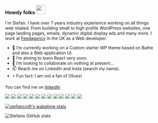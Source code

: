 ### Howdy folks <img src="https://raw.githubusercontent.com/MartinHeinz/MartinHeinz/master/wave.gif" width="30px">


<!--
**stefancroft/stefancroft** is a ✨ _special_ ✨ repository because its `README.md` (this file) appears on your GitHub profile.

Here are some ideas to get you started:

- 🔭 I’m currently working on ...
- 🌱 I’m currently learning ...
- 👯 I’m looking to collaborate on ...
- 🤔 I’m looking for help with ...
- 💬 Ask me about ...
- 📫 How to reach me: ...
- 😄 Pronouns: ...
- ⚡ Fun fact: ...
-->

I'm Stefan. I have over 7 years industry experience working on all things web related. From building small to high profile WordPress websites, one page landing pages, emails, dynamic digital display ads and many more. I work at <a href="https://www.feedagency.xyz" >Feedagency</a> in the UK as a Web developer.

- 🔭 I’m currently working on a Custom starter WP theme based on Bathe and also a Web application UI.
- 🌱 I’m aiming to learn React very soon.
- 👯 I’m looking to collaborate on nothing at present...
- 📫 Reach me on LinkedIn and Insta (search my name).
- ⚡ Fun fact: I am not a fan of Olives!

You can find me on <a href="https://www.linkedin.com/in/stefancroft/">linkedIn</a>

![](https://img.shields.io/badge/OS-MAC-informational?style=flat&logo=<mac>&logoColor=white&color=2bbc8a)
![](https://img.shields.io/badge/Editor-VSCode-informational?style=flat&logo=<LOGO_NAME>&logoColor=white&color=2bbc8a)
![](https://img.shields.io/badge/Code-JavaScript-informational?style=flat&logo=<LOGO_NAME>&logoColor=white&color=2bbc8a)
![](https://img.shields.io/badge/Code-JQuery-informational?style=flat&logo=<LOGO_NAME>&logoColor=white&color=2bbc8a)
![](https://img.shields.io/badge/Code-SASS-informational?style=flat&logo=<LOGO_NAME>&logoColor=white&color=2bbc8a)
![](https://img.shields.io/badge/Code-HTML-informational?style=flat&logo=<LOGO_NAME>&logoColor=white&color=2bbc8a)
![](https://img.shields.io/badge/Shell-Fish-informational?style=flat&logo=<LOGO_NAME>&logoColor=white&color=2bbc8a)
![](https://img.shields.io/badge/Tools-NPM-informational?style=flat&logo=<LOGO_NAME>&logoColor=white&color=2bbc8a)
![](https://img.shields.io/badge/Tools-Grunt-informational?style=flat&logo=<LOGO_NAME>&logoColor=white&color=2bbc8a)
![](https://img.shields.io/badge/Frameworks-Materialize-informational?style=flat&logo=<LOGO_NAME>&logoColor=white&color=2bbc8a)
![](https://img.shields.io/badge/Frameworks-Bootstrap-informational?style=flat&logo=<LOGO_NAME>&logoColor=white&color=2bbc8a)
![](https://img.shields.io/badge/Frameworks-GSAP-informational?style=flat&logo=<LOGO_NAME>&logoColor=white&color=2bbc8a)
![](https://img.shields.io/badge/Frameworks-Bathe-informational?style=flat&logo=<LOGO_NAME>&logoColor=white&color=2bbc8a)

[![stefancroft's wakatime stats](https://github-readme-stats.vercel.app/api/wakatime?username=stefancroft)](https://github.com/anuraghazra/github-readme-stats)

![Stefans GitHub stats](https://github-readme-stats.vercel.app/api?username=stefancroft&show_icons=true&theme=white)

